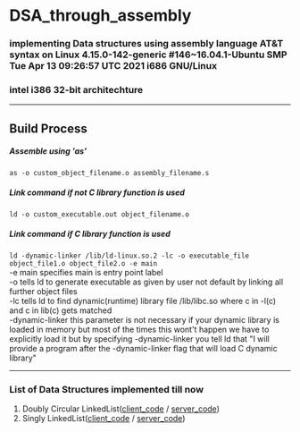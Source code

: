 
# DSA_through_assembly

### implementing Data structures using assembly language AT&T syntax on Linux 4\.15\.0-142-generic \#146\~16\.04\.1-Ubuntu SMP Tue Apr 13 09:26:57 UTC 2021 i686 GNU/Linux   
### intel i386 32-bit architechture  

---
## Build Process
##### Assemble using 'as' 
`as -o custom_object_filename.o assembly_filename.s`

##### Link command if not C library function is used  
`ld -o custom_executable.out object_filename.o `  

##### Link command if C library function is used  
`ld -dynamic-linker /lib/ld-linux.so.2 -lc -o executable_file object_file1.o object_file2.o -e main `  
-e main specifies main is entry point label  
-o tells ld to generate executable as given by user not default by linking all further object files  
-lc tells ld to find dynamic\(runtime\) library file /lib/libc.so where c in -l\(c\) and c in lib\(c\) gets matched   
-dynamic-linker this parameter is not necessary if your dynamic library is loaded in memory but most of the times this wont't happen we have to explicitly load it but by specifying -dynamic-linker you tell ld that "I will provide a program after the -dynamic-linker flag that will load C dynamic library" 

---

### List of Data Structures implemented till now  
1. Doubly Circular LinkedList\([client_code](https://github.com/vivekbmraut/AssemblyDSA/blob/master/dll.s) / [server_code](https://github.com/vivekbmraut/AssemblyDSA/blob/master/dllLib.s)\)
2. Singly LinkedList\([client_code](https://github.com/vivekbmraut/AssemblyDSA/Singly_Circular/blob/master/sll.s) / [server_code](https://github.com/vivekbmraut/AssemblyDSA/Singly_Circular/blob/master/sllLib.s)\)
